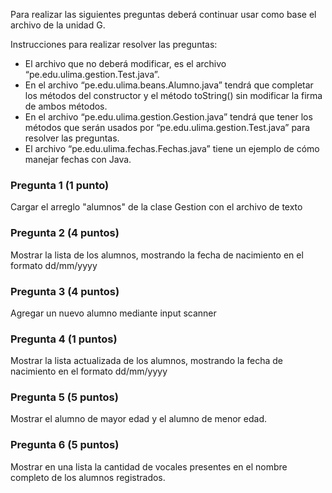Para realizar las siguientes preguntas deberá continuar usar como base el archivo de la unidad G.

Instrucciones para realizar resolver las preguntas:

+ El archivo que no deberá modificar, es el archivo “pe.edu.ulima.gestion.Test.java”.
+ En el archivo “pe.edu.ulima.beans.Alumno.java” tendrá que completar los métodos del constructor y el método toString() sin modificar la firma de ambos métodos.
+ En el archivo “pe.edu.ulima.gestion.Gestion.java” tendrá que tener los métodos que serán usados por “pe.edu.ulima.gestion.Test.java” para resolver las preguntas.
+ El archivo “pe.edu.ulima.fechas.Fechas.java” tiene un ejemplo de cómo manejar fechas con Java.

### Pregunta 1 (1 punto)

Cargar el arreglo "alumnos" de la clase Gestion con el archivo de texto        

### Pregunta 2 (4 puntos)

Mostrar la lista de los alumnos, mostrando la fecha de nacimiento en el formato dd/mm/yyyy

### Pregunta 3 (4 puntos)

Agregar un nuevo alumno mediante input scanner

### Pregunta 4 (1 puntos)

Mostrar la lista actualizada de los alumnos, mostrando la fecha de nacimiento en el formato dd/mm/yyyy

### Pregunta 5 (5 puntos)

Mostrar el alumno de mayor edad y el alumno de menor edad.

### Pregunta 6 (5 puntos)

Mostrar en una lista la cantidad de vocales presentes en el nombre completo de los alumnos registrados.
